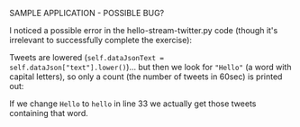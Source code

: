 SAMPLE APPLICATION - POSSIBLE BUG?

I noticed a possible error in the hello-stream-twitter.py code (though it's irrelevant to successfully complete the exercise):

Tweets are lowered (`self.dataJsonText = self.dataJson["text"].lower()`)... but then we look for `"Hello"` (a word with capital letters), so only a count (the number of tweets in 60sec) is printed out:

If we change `Hello` to `hello` in line 33 we actually get those tweets containing that word.

